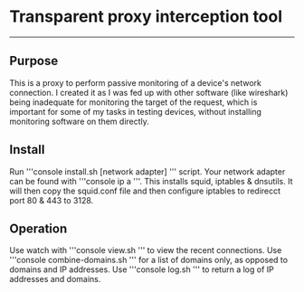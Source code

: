 # Transparent proxy interception tool
------------------------------------

## Purpose

This is a proxy to perform passive monitoring of a device's network connection. 
I created it as I was fed up with other software (like wireshark) being inadequate for monitoring the target of the request, which is important for some of my tasks in testing devices, without installing monitoring software on them directly.

## Install

Run 
'''console 
install.sh [network adapter] 
''' 
script. Your network adapter can be found with 
'''console
ip a
'''. This installs squid, iptables & dnsutils. It will then copy the squid.conf file and then configure iptables to redirecct port 80 & 443 to 3128.

## Operation

Use watch with 
'''console 
view.sh 
''' to view the recent connections. Use
'''console
combine-domains.sh 
''' 
for a list of domains only, as opposed to domains and IP addresses. Use
'''console
log.sh
''' 
to return a log of IP addresses and domains. 
